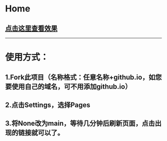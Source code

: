 # **Home**

## [点击这里查看效果](https://cmdzesn.simpcloud.bf/)
___
# **使用方式：**

## 1.Fork此项目（名称格式：任意名称+github.io，如您要使用自己的域名，可不用添加github.io）

## 2.点击Settings，选择Pages

## 3.将None改为main，等待几分钟后刷新页面，点击出现的链接就可以了。
